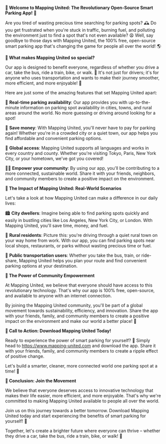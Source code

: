 **🚀 Welcome to Mapping United: The Revolutionary Open-Source Smart Parking App! 🚀**

Are you tired of wasting precious time searching for parking spots? 🕰️ Do you get frustrated when you're stuck in traffic, burning fuel, and polluting the environment just to find a spot that's not even available? 😩 Well, say goodbye to those days with Mapping United, the 100% free, open-source smart parking app that's changing the game for people all over the world! 🌎

**🚗 What makes Mapping United so special?**

Our app is designed to benefit everyone, regardless of whether you drive a car, take the bus, ride a train, bike, or walk. 💪 It's not just for drivers; it's for anyone who uses transportation and wants to make their journey smoother, more efficient, and more enjoyable! 🎉

Here are just some of the amazing features that set Mapping United apart:

📍 **Real-time parking availability**: Our app provides you with up-to-the-minute information on parking spot availability in cities, towns, and rural areas around the world. No more guessing or driving around looking for a spot!

💸 **Save money**: With Mapping United, you'll never have to pay for parking again! Whether you're in a crowded city or a quiet town, our app helps you find affordable and convenient parking options.

🌟 **Global access**: Mapping United supports all languages and works in every country and county. Whether you're visiting Tokyo, Paris, New York City, or your hometown, we've got you covered!

🏃‍♀️ **Empower your community**: By using our app, you'll be contributing to a more connected, sustainable world. Share it with your friends, neighbors, and community members to create a positive impact on the environment.

**🌟 The Impact of Mapping United: Real-World Scenarios**

Let's take a look at how Mapping United can make a difference in our daily lives:

🏙️ **City dwellers**: Imagine being able to find parking spots quickly and easily in bustling cities like Los Angeles, New York City, or London. With Mapping United, you'll save time, money, and fuel.

🌳 **Rural residents**: Picture this: you're driving through a quiet rural town on your way home from work. With our app, you can find parking spots near local shops, restaurants, or parks without wasting precious time or fuel.

🚌 **Public transportation users**: Whether you take the bus, train, or ride-share, Mapping United helps you plan your route and find convenient parking options at your destination.

**💪 The Power of Community Empowerment**

At Mapping United, we believe that everyone should have access to this revolutionary technology. That's why our app is 100% free, open-source, and available to anyone with an internet connection.

By joining the Mapping United community, you'll be part of a global movement towards sustainability, efficiency, and innovation. Share the app with your friends, family, and community members to create a positive impact on the environment and make our world a better place! 🌟

**🎉 Call to Action: Download Mapping United Today!**

Ready to experience the power of smart parking for yourself? 🚀 Simply head to https://www.mapping-united.com and download the app. Share it with your friends, family, and community members to create a ripple effect of positive change.

Let's build a smarter, cleaner, more connected world one parking spot at a time! 💪

**🌟 Conclusion: Join the Movement**

We believe that everyone deserves access to innovative technology that makes their life easier, more efficient, and more enjoyable. That's why we're committed to making Mapping United available to people all over the world.

Join us on this journey towards a better tomorrow. Download Mapping United today and start experiencing the benefits of smart parking for yourself! 🚀

Together, let's create a brighter future where everyone can thrive – whether they drive a car, take the bus, ride a train, bike, or walk! 💪